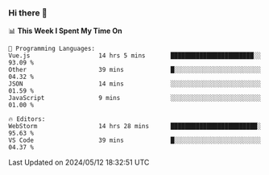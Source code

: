 ### Hi there 👋

<!--
**asdf12303116/asdf12303116** is a ✨ _special_ ✨ repository because its `README.md` (this file) appears on your GitHub profile.

Here are some ideas to get you started:

- 🔭 I’m currently working on ...
- 🌱 I’m currently learning ...
- 👯 I’m looking to collaborate on ...
- 🤔 I’m looking for help with ...
- 💬 Ask me about ...
- 📫 How to reach me: ...
- 😄 Pronouns: ...
- ⚡ Fun fact: ...
-->

<!--START_SECTION:waka-->
📊 **This Week I Spent My Time On** 

```text
💬 Programming Languages: 
Vue.js                   14 hrs 5 mins       ███████████████████████░░   93.09 % 
Other                    39 mins             █░░░░░░░░░░░░░░░░░░░░░░░░   04.32 % 
JSON                     14 mins             ░░░░░░░░░░░░░░░░░░░░░░░░░   01.59 % 
JavaScript               9 mins              ░░░░░░░░░░░░░░░░░░░░░░░░░   01.00 % 

🔥 Editors: 
WebStorm                 14 hrs 28 mins      ████████████████████████░   95.63 % 
VS Code                  39 mins             █░░░░░░░░░░░░░░░░░░░░░░░░   04.37 % 
```


 Last Updated on 2024/05/12 18:32:51 UTC
<!--END_SECTION:waka-->
